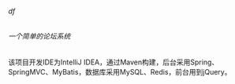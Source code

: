 ###### df
###### 一个简单的论坛系统
该项目开发IDE为IntelliJ IDEA，通过Maven构建，后台采用Spring、SpringMVC、MyBatis，数据库采用MySQL、Redis，前台用到jQuery。
